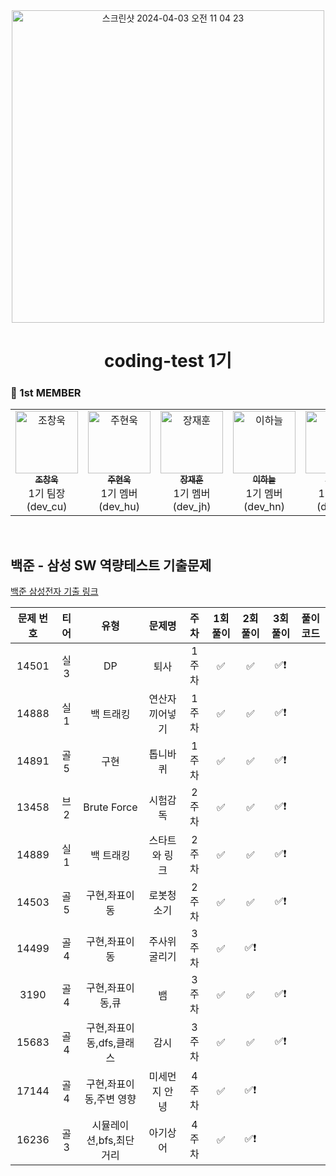 <div align="center">
  <img width="500" alt="스크린샷 2024-04-03 오전 11 04 23" src="https://github.com/Caps-Job-Hunting/coding-test-first-class/assets/114224596/0196c88a-e47a-4a3d-8cd8-886bd724a802">
  <h1>coding-test 1기</h1>
</div>

### 🐶 1st MEMBER 
<table>
  <tbody>
    <tr>
      <td align="center"  width="16.66%"><a href="https://github.com/Chochanguk"><img src="https://avatars.githubusercontent.com/u/119058637?v=4" width="100px;" alt="조창욱"/><br /><sub><b>조창욱</b></sub></a><br /> 1기 팀장 (dev_cu) </td>
      <td align="center"  width="16.66%"><a href="https://github.com/juhno1023"><img src="https://avatars.githubusercontent.com/u/114224596?s=64&v=4" width="100px;" alt="주현욱"/><br /><sub><b>주현욱</b></sub></a><br /> 1기 멤버(dev_hu) </td>
        <td align="center"  width="16.66%"><a href="https://github.com/jjhoooon"><img src="https://avatars.githubusercontent.com/u/58600024?v=4" width="100px;" alt="장재훈"/><br /><sub><b>장재훈</b></sub></a><br /> 1기 멤버 (dev_jh) </td>  
<td align="center"  width="16.66%"><a href="https://github.com/cie10"><img src="https://avatars.githubusercontent.com/u/111051264?v=4" width="100px;" alt="이하늘"/><br /><sub><b>이하늘</b></sub></a><br /> 1기 멤버(dev_hn) </td>
        <td align="center"  width="16.66%"><a href="https://github.com/soeun-25"><img src="https://avatars.githubusercontent.com/u/113659709?v=4" width="100px;" alt="김소은"/><br /><sub><b>김소은</b></sub></a><br /> 1기 멤버(dev_se) </td>        
  </tbody>
</table>
</br>

## 백준 - 삼성 SW 역량테스트 기출문제
 [백준 삼성전자 기출 링크](https://www.acmicpc.net/workbook/view/7610)

| 문제 번호 | 티어 | 유형 | 문제명| 주차 | 1회 풀이 | 2회 풀이 | 3회 풀이 | 풀이 코드 |
| :-----: | :-----: | :-----: | :-----: | :-----: | :-----: | :-----: | :-----: | ------- |
| 14501 | 실3 | DP | 퇴사 | 1주차 | ✅ | ✅ | ✅❗️  |
| 14888 | 실1 | 백 트래킹 | 연산자 끼어넣기| 1주차 | ✅ | ✅ | ✅❗️ |
| 14891 | 골5 | 구현 | 톱니바퀴 | 1주차 | ✅ | ✅ | ✅❗️ |
| 13458 | 브2 | Brute Force | 시험감독 | 2주차 | ✅ | ✅ | ✅❗️  |
| 14889 | 실1 | 백 트래킹 | 스타트와 링크 | 2주차 | ✅ | ✅ | ✅❗️ |
| 14503 | 골5 | 구현,좌표이동 | 로봇청소기 | 2주차 | ✅ | ✅ | ✅❗️ |
| 14499 | 골4 | 구현,좌표이동 | 주사위 굴리기 | 3주차 | ✅ | ✅❗️ | |
| 3190 | 골4| 구현,좌표이동,큐 | 뱀 | 3주차 | ✅ | ✅ | ✅❗️ |
| 15683 | 골4 | 구현,좌표이동,dfs,클래스 | 감시 | 3주차 | ✅ | ✅ | ✅❗️ |
| 17144 | 골4 | 구현,좌표이동,주변 영향 | 미세먼지 안녕 | 4주차 | ✅ | ✅❗️ | |
| 16236 | 골3 | 시뮬레이션,bfs,최단거리 | 아기상어 | 4주차 | ✅ | ✅❗️ | |

</br>

